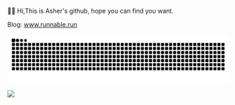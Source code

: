 👏🏼 Hi,This is Asher's github, hope you can find you want.

Blog: www.runnable.run

![](https://raw.githubusercontent.com/MingGH/MingGH/main/assets/github-contribution-grid-snake.svg)



![](https://img.shields.io/badge/Blog-runnable.run-brightgreen)



